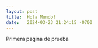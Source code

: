 ```yaml
---
layout: post
title:  Hola Mundo!
date:   2024-03-23 21:24:15 -0700
---
```


Primera pagina de prueba 
